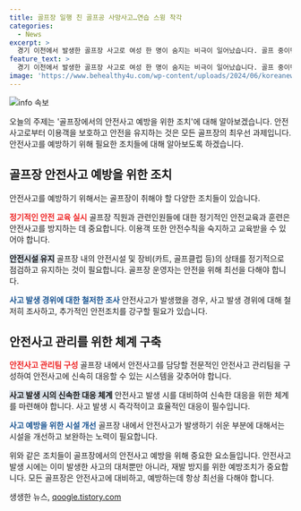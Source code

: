 ```yaml
---
title: 골프장 일행 친 골프공 사망사고…연습 스윙 착각
categories:
  - News
excerpt: >
  경기 이천에서 발생한 골프장 사고로 여성 한 명이 숨지는 비극이 일어났습니다. 골프 중이던 여성이 친 공에 맞아 심각한 상태로 병원으로 이송된 후 사망했습니다. 경찰은 사고 경위를 조사 중이지만 CCTV가 없어 정확한 상황을 확인하기 어렵습니다. 이 사고가 발생한 골프장에서는 지난달에도 카트 관련 사고가 있었는데, 경찰은 그 사고에 대해서도 조사 중입니다. (사진 = 경기남부경찰청 제공)
feature_text: >
  경기 이천에서 발생한 골프장 사고로 여성 한 명이 숨지는 비극이 일어났습니다. 골프 중이던 여성이 친 공에 맞아 심각한 상태로 병원으로 이송된 후 사망했습니다. 경찰은 사고 경위를 조사 중이지만 CCTV가 없어 정확한 상황을 확인하기 어렵습니다. 이 사고가 발생한 골프장에서는 지난달에도 카트 관련 사고가 있었는데, 경찰은 그 사고에 대해서도 조사 중입니다. (사진 = 경기남부경찰청 제공)
image: 'https://www.behealthy4u.com/wp-content/uploads/2024/06/koreanews.jpg'
---
```


<p><img src="https://www.behealthy4u.com/wp-content/uploads/2024/06/koreanews.jpg" alt="info 속보" /></p>

<p>오늘의 주제는 '골프장에서의 안전사고 예방을 위한 조치'에 대해 알아보겠습니다. 안전사고로부터 이용객을 보호하고 안전을 유지하는 것은 모든 골프장의 최우선 과제입니다. 안전사고를 예방하기 위해 필요한 조치들에 대해 알아보도록 하겠습니다. </p>

<h2 data-ke-size="size26">골프장 안전사고 예방을 위한 조치</h2>

<p>안전사고를 예방하기 위해서는 골프장이 취해야 할 다양한 조치들이 있습니다.</p>

<p><b><span style="color: #ee2323;">정기적인 안전 교육 실시</span></b>
골프장 직원과 관련인원들에 대한 정기적인 안전교육과 훈련은 안전사고를 방지하는 데 중요합니다. 이용객 또한 안전수칙을 숙지하고 교육받을 수 있어야 합니다.</p>

<p><b><span style="background-color: #21538527;">안전시설 유지</span></b>
골프장 내의 안전시설 및 장비(카트, 골프클럽 등)의 상태를 정기적으로 점검하고 유지하는 것이 필요합니다. 골프장 운영자는 안전을 위해 최선을 다해야 합니다.</p>

<p><b><span style="color: #1a5490;">사고 발생 경위에 대한 철저한 조사</span></b>
안전사고가 발생했을 경우, 사고 발생 경위에 대해 철저히 조사하고, 추가적인 안전조치를 강구할 필요가 있습니다.</p>

<h2 data-ke-size="size26">안전사고 관리를 위한 체계 구축</h2>

<p><b><span style="color: #ee2323;">안전사고 관리팀 구성</span></b>
골프장 내에서 안전사고를 담당할 전문적인 안전사고 관리팀을 구성하여 안전사고에 신속히 대응할 수 있는 시스템을 갖추어야 합니다.</p>

<p><b><span style="background-color: #21538527;">사고 발생 시의 신속한 대응 체계</span></b>
안전사고 발생 시를 대비하여 신속한 대응을 위한 체계를 마련해야 합니다. 사고 발생 시 즉각적이고 효율적인 대응이 필수입니다.</p>

<p><b><span style="color: #1a5490;">사고 예방을 위한 시설 개선</span></b>
골프장 내에서 안전사고가 발생하기 쉬운 부분에 대해서는 시설을 개선하고 보완하는 노력이 필요합니다.</p>

<p>위와 같은 조치들이 골프장에서의 안전사고 예방을 위해 중요한 요소들입니다. 안전사고 발생 시에는 이미 발생한 사고의 대처뿐만 아니라, 재발 방지를 위한 예방조치가 중요합니다. 모든 골프장은 안전사고에 대비하고, 예방하는데 항상 최선을 다해야 합니다.</p>
생생한 뉴스, <a href="https://qoogle.tistory.com" rel="dofollow">qoogle.tistory.com</a>


